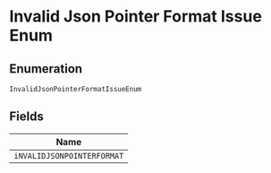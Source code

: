 
# Invalid Json Pointer Format Issue Enum

## Enumeration

`InvalidJsonPointerFormatIssueEnum`

## Fields

| Name |
|  --- |
| `iNVALIDJSONPOINTERFORMAT` |

